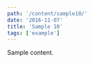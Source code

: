 ```yaml
---
path: '/content/sample10/'
date: '2016-11-07'
title: 'Sample 10'
tags: ['example']
---
```


Sample content.
